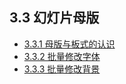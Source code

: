 ## 3.3  幻灯片母版

- [3.3.1  母版与板式的认识](chapter3/chapter3-3-1.md)
- [3.3.2  批量修改字体](chapter3/chapter3-3-2.md)
- [3.3.3  批量修改背景](chapter3/chapter3-3-3.md)	

